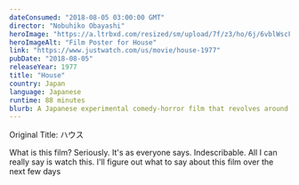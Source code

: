 ```yaml
---
dateConsumed: "2018-08-05 03:00:00 GMT"
director: "Nobuhiko Obayashi"
heroImage: "https://a.ltrbxd.com/resized/sm/upload/7f/z3/ho/6j/6vblWscFAbIm9V5CwHC7IImgAq9-0-230-0-345-crop.jpg?v=b505ff45b0"
heroImageAlt: "Film Poster for House"
link: "https://www.justwatch.com/us/movie/house-1977"
pubDate: "2018-08-05"
releaseYear: 1977
title: "House"
country: Japan
language: Japanese
runtime: 88 minutes
blurb: A Japanese experimental comedy-horror film that revolves around a group of seven schoolgirls who travel to one of their aunts' country homes, where they encounter supernatural events.
---
```


Original Title: ハウス

What is this film? Seriously. It's as everyone says. Indescribable. All I can really say is watch this. I'll figure out what to say about this film over the next few days
